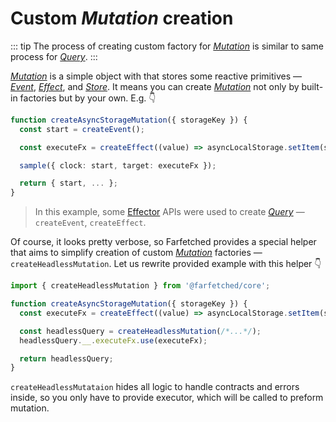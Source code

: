 # Custom _Mutation_ creation

::: tip
The process of creating custom factory for [_Mutation_](/api/primitives/mutation.md) is similar to same process for [_Query_](/api/primitives/query.md).
:::

[_Mutation_](/api/primitives/mutation.md) is a simple object with that stores some reactive primitives — [_Event_](https://effector.dev/en/api/effector/event/), [_Effect_](https://effector.dev/en/api/effector/effect/), and [_Store_](https://effector.dev/en/api/effector/store/). It means you can create [_Mutation_](/api/primitives/mutation.md) not only by built-in factories but by your own. E.g. 👇

```ts
function createAsyncStorageMutation({ storageKey }) {
  const start = createEvent();

  const executeFx = createEffect((value) => asyncLocalStorage.setItem(storageKey, value));

  sample({ clock: start, target: executeFx });

  return { start, ... };
}
```

> In this example, some [Effector](https://effector.dev) APIs were used to create [_Query_](/api/primitives/query) — `createEvent`, `createEffect`.

Of course, it looks pretty verbose, so Farfetched provides a special helper that aims to simplify creation of custom [_Mutation_](/api/primitives/mutation.md) factories — `createHeadlessMutation`. Let us rewrite provided example with this helper 👇

```ts
import { createHeadlessMutation } from '@farfetched/core';

function createAsyncStorageMutation({ storageKey }) {
  const executeFx = createEffect((value) => asyncLocalStorage.setItem(storageKey, value));

  const headlessQuery = createHeadlessMutation(/*...*/);
  headlessQuery.__.executeFx.use(executeFx);

  return headlessQuery;
}
```

`createHeadlessMutataion` hides all logic to handle contracts and errors inside, so you only have to provide executor, which will be called to preform mutation.
